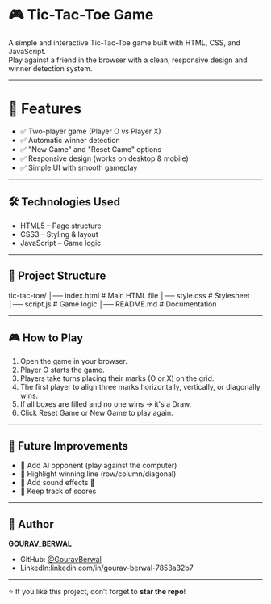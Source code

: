 # 🎮 Tic-Tac-Toe Game

A simple and interactive Tic-Tac-Toe game built with HTML, CSS, and JavaScript.  
Play against a friend in the browser with a clean, responsive design and winner detection system.

---

# 🚀 Features
- ✅ Two-player game (Player O vs Player X)  
- ✅ Automatic winner detection  
- ✅ "New Game" and "Reset Game" options  
- ✅ Responsive design (works on desktop & mobile)  
- ✅ Simple UI with smooth gameplay  

---

## 🛠️ Technologies Used
- HTML5 – Page structure  
- CSS3 – Styling & layout  
- JavaScript  – Game logic  

---

## 📂 Project Structure
tic-tac-toe/
│── index.html # Main HTML file
│── style.css # Stylesheet
│── script.js # Game logic
│── README.md # Documentation

---

## 🎮 How to Play
1. Open the game in your browser.  
2. Player O starts the game.  
3. Players take turns placing their marks (O or X) on the grid.  
4. The first player to align three marks horizontally, vertically, or diagonally wins.  
5. If all boxes are filled and no one wins → it's a Draw.  
6. Click Reset Game or New Game to play again.  

---

## 📌 Future Improvements
- 🔹 Add AI opponent (play against the computer)  
- 🔹 Highlight winning line (row/column/diagonal)  
- 🔹 Add sound effects 🎵  
- 🔹 Keep track of scores  

---

## 👤 Author
  **GOURAV_BERWAL** 
- GitHub: [@GouravBerwal](https://github.com/GouravBerwal)  
- LinkedIn:linkedin.com/in/gourav-berwal-7853a32b7  

---

⭐ If you like this project, don’t forget to **star the repo**!

